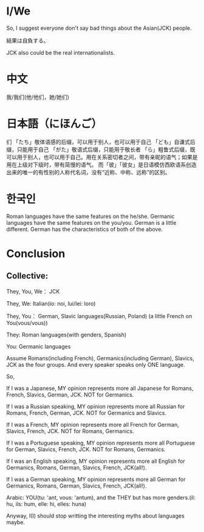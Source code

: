 # I/We
So, I suggest everyone don't say bad things about the Asian(JCK) people. 

結果は自負する。

JCK also could be the real internationalists.

# 中文
我/我们(他/他们，她/她们)

# 日本語（にほんご）

们
「たち」敬体语感的后缀，可以用于别人，也可以用于自己
「ども」自谦式后缀，只能用于自己
「がた」敬语式后缀，只能用于敬长者
「ら」粗鲁式后缀，既可以用于别人，也可以用于自己。用在关系密切者之间，带有亲昵的语气；如果是用在上级对下级时，带有简慢的语气。
而「彼」「彼女」是日语模仿西欧语系创造出来的唯一的有性别的人称代名词，没有“近称、中称、远称”的区别。

# 한국인

Roman languages have the same features on the he/she.
Germanic languages have the same features on the you/you. 
German is a little different. German has the characteristics of both of the above.

# Conclusion

## Collective:

They, You, We：  JCK

They, We:  Italian(io: noi, lui/lei: loro)

They, You：  German, Slavic languages(Russian, Poland) (a little French on You(vous/vous))

They:  Roman languages(with genders, Spanish)

You:  Germanic languages

Assume Romans(including French), Germanics(including German), Slavics, JCK as the four groups. And every speaker speaks only ONE language.

So, 

If I was a Japanese, MY opinion represents more all Japanese for Romans, French, Slavics, German, JCK. NOT for Germanics.

If I was a Russian speaking, MY opinion represents more all Russian for Romans, French, German, JCK. NOT for Germanics and Slavics.

If I was a French, MY opinion represents more all French for German, Slavics, French, JCK. NOT for Romans, Germanics.

If I was a Portuguese speaking, MY opinion represents more all Portuguese for German, Slavics, French, JCK. NOT for Romans, Germanics.

If I was an English speaking, MY opinion represents more all English for Germanics, Romans, German, Slavics, French, JCK(all!).

If I was a German speaking, MY opinion represents more all German for Germanics, Romans, German, Slavics, French, JCK(all!).

Arabic: YOU(tu: 'ant, vous: 'antum), and the THEY but has more genders.(il: hu, ils: hum, elle: hi, elles: huna)



Anyway, I(I) should stop writting the interesting myths about languages maybe. 
